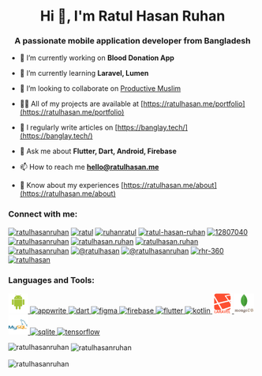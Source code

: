 <h1 align="center">Hi 👋, I'm Ratul Hasan Ruhan</h1>
<h3 align="center">A passionate mobile application developer from Bangladesh</h3>

- 🔭 I’m currently working on **Blood Donation App**

- 🌱 I’m currently learning **Laravel, Lumen**

- 👯 I’m looking to collaborate on [Productive Muslim](https://play.google.com/store/apps/details?id=com.muslim.productive)

- 👨‍💻 All of my projects are available at [https://ratulhasan.me/portfolio](https://ratulhasan.me/portfolio)

- 📝 I regularly write articles on [https://banglay.tech/](https://banglay.tech/)

- 💬 Ask me about **Flutter, Dart, Android, Firebase**

- 📫 How to reach me **hello@ratulhasan.me**

- 📄 Know about my experiences [https://ratulhasan.me/about](https://ratulhasan.me/about)

<h3 align="left">Connect with me:</h3>
<p align="left">
<a href="https://codepen.io/ratulhasanruhan" target="blank"><img align="center" src="https://raw.githubusercontent.com/rahuldkjain/github-profile-readme-generator/master/src/images/icons/Social/codepen.svg" alt="ratulhasanruhan" height="30" width="40" /></a>
<a href="https://dev.to/ratul" target="blank"><img align="center" src="https://raw.githubusercontent.com/rahuldkjain/github-profile-readme-generator/master/src/images/icons/Social/devto.svg" alt="ratul" height="30" width="40" /></a>
<a href="https://twitter.com/ruhanratul" target="blank"><img align="center" src="https://raw.githubusercontent.com/rahuldkjain/github-profile-readme-generator/master/src/images/icons/Social/twitter.svg" alt="ruhanratul" height="30" width="40" /></a>
<a href="https://linkedin.com/in/ratul-hasan-ruhan" target="blank"><img align="center" src="https://raw.githubusercontent.com/rahuldkjain/github-profile-readme-generator/master/src/images/icons/Social/linked-in-alt.svg" alt="ratul-hasan-ruhan" height="30" width="40" /></a>
<a href="https://stackoverflow.com/users/12807040" target="blank"><img align="center" src="https://raw.githubusercontent.com/rahuldkjain/github-profile-readme-generator/master/src/images/icons/Social/stack-overflow.svg" alt="12807040" height="30" width="40" /></a>
<a href="https://kaggle.com/ratulhasanruhan" target="blank"><img align="center" src="https://raw.githubusercontent.com/rahuldkjain/github-profile-readme-generator/master/src/images/icons/Social/kaggle.svg" alt="ratulhasanruhan" height="30" width="40" /></a>
<a href="https://fb.com/ratulhasan.ruhan" target="blank"><img align="center" src="https://raw.githubusercontent.com/rahuldkjain/github-profile-readme-generator/master/src/images/icons/Social/facebook.svg" alt="ratulhasan.ruhan" height="30" width="40" /></a>
<a href="https://instagram.com/ratulhasan.ruhan" target="blank"><img align="center" src="https://raw.githubusercontent.com/rahuldkjain/github-profile-readme-generator/master/src/images/icons/Social/instagram.svg" alt="ratulhasan.ruhan" height="30" width="40" /></a>
<a href="https://dribbble.com/ratulhasanruhan" target="blank"><img align="center" src="https://raw.githubusercontent.com/rahuldkjain/github-profile-readme-generator/master/src/images/icons/Social/dribbble.svg" alt="ratulhasanruhan" height="30" width="40" /></a>
<a href="https://hashnode.com/@ratulhasan" target="blank"><img align="center" src="https://raw.githubusercontent.com/rahuldkjain/github-profile-readme-generator/master/src/images/icons/Social/hashnode.svg" alt="@ratulhasan" height="30" width="40" /></a>
<a href="https://medium.com/@ratulhasanruhan" target="blank"><img align="center" src="https://raw.githubusercontent.com/rahuldkjain/github-profile-readme-generator/master/src/images/icons/Social/medium.svg" alt="@ratulhasanruhan" height="30" width="40" /></a>
<a href="https://www.youtube.com/c/rhr-360" target="blank"><img align="center" src="https://raw.githubusercontent.com/rahuldkjain/github-profile-readme-generator/master/src/images/icons/Social/youtube.svg" alt="rhr-360" height="30" width="40" /></a>
<a href="https://www.hackerrank.com/ratulhasan" target="blank"><img align="center" src="https://raw.githubusercontent.com/rahuldkjain/github-profile-readme-generator/master/src/images/icons/Social/hackerrank.svg" alt="ratulhasan" height="30" width="40" /></a>
</p>

<h3 align="left">Languages and Tools:</h3>
<p align="left"> <a href="https://developer.android.com" target="_blank" rel="noreferrer"> <img src="https://raw.githubusercontent.com/devicons/devicon/master/icons/android/android-original-wordmark.svg" alt="android" width="40" height="40"/> </a> <a href="https://appwrite.io" target="_blank" rel="noreferrer"> <img src="https://www.vectorlogo.zone/logos/appwriteio/appwriteio-icon.svg" alt="appwrite" width="40" height="40"/> </a> <a href="https://dart.dev" target="_blank" rel="noreferrer"> <img src="https://www.vectorlogo.zone/logos/dartlang/dartlang-icon.svg" alt="dart" width="40" height="40"/> </a> <a href="https://www.figma.com/" target="_blank" rel="noreferrer"> <img src="https://www.vectorlogo.zone/logos/figma/figma-icon.svg" alt="figma" width="40" height="40"/> </a> <a href="https://firebase.google.com/" target="_blank" rel="noreferrer"> <img src="https://www.vectorlogo.zone/logos/firebase/firebase-icon.svg" alt="firebase" width="40" height="40"/> </a> <a href="https://flutter.dev" target="_blank" rel="noreferrer"> <img src="https://www.vectorlogo.zone/logos/flutterio/flutterio-icon.svg" alt="flutter" width="40" height="40"/> </a> <a href="https://kotlinlang.org" target="_blank" rel="noreferrer"> <img src="https://www.vectorlogo.zone/logos/kotlinlang/kotlinlang-icon.svg" alt="kotlin" width="40" height="40"/> </a> <a href="https://laravel.com/" target="_blank" rel="noreferrer"> <img src="https://raw.githubusercontent.com/devicons/devicon/master/icons/laravel/laravel-plain-wordmark.svg" alt="laravel" width="40" height="40"/> </a> <a href="https://www.mongodb.com/" target="_blank" rel="noreferrer"> <img src="https://raw.githubusercontent.com/devicons/devicon/master/icons/mongodb/mongodb-original-wordmark.svg" alt="mongodb" width="40" height="40"/> </a> <a href="https://www.mysql.com/" target="_blank" rel="noreferrer"> <img src="https://raw.githubusercontent.com/devicons/devicon/master/icons/mysql/mysql-original-wordmark.svg" alt="mysql" width="40" height="40"/> </a> <a href="https://www.sqlite.org/" target="_blank" rel="noreferrer"> <img src="https://www.vectorlogo.zone/logos/sqlite/sqlite-icon.svg" alt="sqlite" width="40" height="40"/> </a> <a href="https://www.tensorflow.org" target="_blank" rel="noreferrer"> <img src="https://www.vectorlogo.zone/logos/tensorflow/tensorflow-icon.svg" alt="tensorflow" width="40" height="40"/> </a> </p>

<p><img align="left" src="https://github-readme-stats.vercel.app/api/top-langs?username=ratulhasanruhan&show_icons=true&locale=en&layout=compact" alt="ratulhasanruhan" /></p>

<p>&nbsp;<img align="center" src="https://github-readme-stats.vercel.app/api?username=ratulhasanruhan&show_icons=true&locale=en" alt="ratulhasanruhan" /></p>

<p><img align="center" src="https://github-readme-streak-stats.herokuapp.com/?user=ratulhasanruhan&" alt="ratulhasanruhan" /></p>

